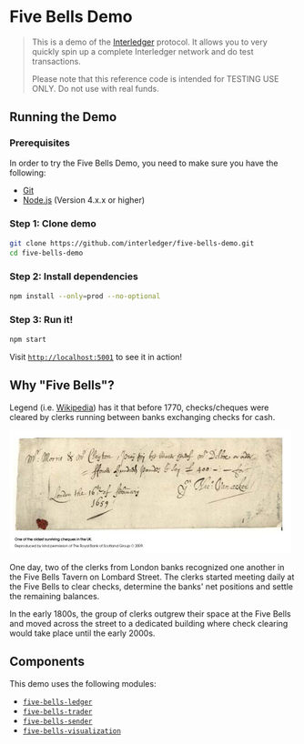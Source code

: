 # Five Bells Demo

> This is a demo of the [Interledger](https://interledger.org) protocol. It allows you to very quickly spin up a complete Interledger network and do test transactions.
>
> Please note that this reference code is intended for TESTING USE ONLY. Do not use with real funds.

## Running the Demo

### Prerequisites

In order to try the Five Bells Demo, you need to make sure you have the following:

* [Git](https://git-scm.com/)
* [Node.js](https://nodejs.org) (Version 4.x.x or higher)

### Step 1: Clone demo

``` sh
git clone https://github.com/interledger/five-bells-demo.git
cd five-bells-demo
```

### Step 2: Install dependencies

``` sh
npm install --only=prod --no-optional
```

### Step 3: Run it!

``` sh
npm start
```

Visit [`http://localhost:5001`](http://localhost:5001) to see it in action!

## Why "Five Bells"?

Legend (i.e. [Wikipedia](https://en.wikipedia.org/wiki/Bankers_clearing_house)) has it that before 1770, checks/cheques were cleared by clerks running between banks exchanging checks for cash.

![Cheque from 1659](./cheque.jpg)

One day, two of the clerks from London banks recognized one another in the Five Bells Tavern on Lombard Street. The clerks started meeting daily at the Five Bells to clear checks, determine the banks' net positions and settle the remaining balances.

In the early 1800s, the group of clerks outgrew their space at the Five Bells and moved across the street to a dedicated building where check clearing would take place until the early 2000s.

## Components

This demo uses the following modules:

* [`five-bells-ledger`](https://github.com/ripple/five-bells-ledger)
* [`five-bells-trader`](https://github.com/ripple/five-bells-trader)
* [`five-bells-sender`](https://github.com/ripple/five-bells-sender)
* [`five-bells-visualization`](https://github.com/ripple/five-bells-visualization)

